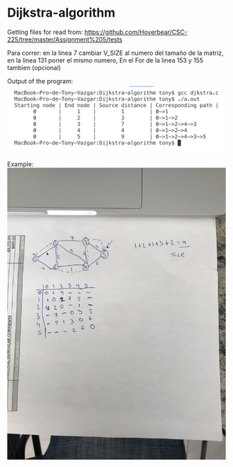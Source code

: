 # Dijkstra-algorithm

Getting files for read from: https://github.com/Hoverbear/CSC-225/tree/master/Assignment%205/tests

Para correr:
en la linea 7 cambiar V_SIZE al numero del tamaño de la matriz, en la linea 131 poner el mismo numero, En el For de la linea 153 y 155 tambien (opcional)

Output of the program:
![alt text](https://github.com/tonyvazgar/Dijkstra-algorithm/blob/master/output.png?raw=true)

Example:
![alt text](https://github.com/tonyvazgar/Dijkstra-algorithm/blob/master/example%20working.jpeg?raw=true)


